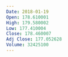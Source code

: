```yaml
---
Date: 2018-01-19
Open: 178.610001
High: 179.580002
Low: 177.410004
Close: 178.460007
Adj Close: 177.052628
Volume: 32425100
---
```

